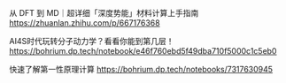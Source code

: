 从 DFT 到 MD｜超详细「深度势能」材料计算上手指南
https://zhuanlan.zhihu.com/p/667176368

AI4S时代玩转分子动力学？看看你能到第几层！
https://bohrium.dp.tech/notebook/e46f760ebd5f49dba710f5000c1c5eb0

快速了解第一性原理计算
https://bohrium.dp.tech/notebooks/7317630945
